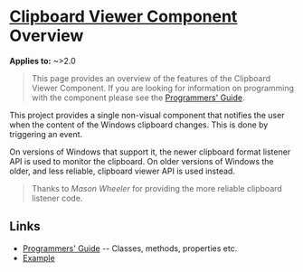 # [Clipboard Viewer Component](../index.md)  Overview

**Applies to:** ~>2.0

> This page provides an overview of the features of the Clipboard Viewer Component. If you are looking for information on programming with the component please see the [Programmers' Guide](./API.md).

This project provides a single non-visual component that notifies the user when the content of the Windows clipboard changes. This is done by triggering an event.

On versions of Windows that support it, the newer clipboard format listener API is used to monitor the clipboard. On older versions of Windows the older, and less reliable, clipboard viewer API is used instead.

> Thanks to _Mason Wheeler_ for providing the more reliable clipboard listener code.

## Links

* [Programmers' Guide](./API.md) -- Classes, methods, properties etc.
* [Example](./Example.md)
